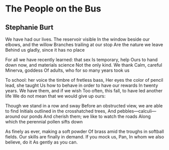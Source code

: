 # The People on the Bus
## Stephanie Burt
We have had our lives.
The reservoir visible
In the window beside our elbows, and the willow
Branches trailing at our stop
Are the nature we leave
Behind us gladly, since it has no place

For all we have recently learned: that sex
Is temporary, help
Ours to hand down now, and materials science
Not the only kind. We thank
Calm, careful Minerva, goddess
Of adults, who for so many years took us

To school: her voice the timbre of fretless bass,
Her eyes the color of pencil lead, she taught
Us how to behave in order to have our rewards
In twenty years. We have them, and if we wish
Too often, this fall, to have led another life
We do not mean that we would give up ours:

Though we stand in a row and sway
Before an obstructed view, we are able to find
Initials outlined in the crosshatched trees,
And pebbles—calculi—around our ponds
And cherish them; we like to watch the roads
Along which the perennial pollen sifts down

As finely as ever, making a soft powder
Of brass amid the troughs in softball fields.
Our skills are finally in demand.
If you mock us, Pan,
In whom we also believe, do it
As gently as you can.